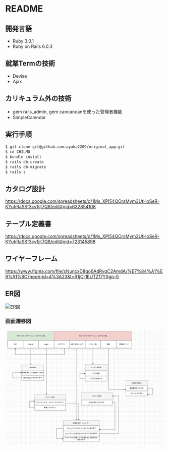 # README
## 開発言語
* Ruby 3.0.1
* Ruby on Rails 6.0.3

## 就業Termの技術
* Devise
* Ajax

## カリキュラム外の技術
* gem rails_admin, gem cancancanを使った管理者機能
* SimpleCalendar

## 実行手順

```
$ git clone git@github.com:ayaka2209/original_app.git 
$ cd CHILMO
$ bundle install
$ rails db:create
$ rails db:migrate
$ rails s
```  
## カタログ設計 
https://docs.google.com/spreadsheets/d/1Ms_XPI54QOrsMym3UtHoSeR-KYuhRaSSf3cv1jjt7Q8/edit#gid=632854108

## テーブル定義書  
https://docs.google.com/spreadsheets/d/1Ms_XPI54QOrsMym3UtHoSeR-KYuhRaSSf3cv1jjt7Q8/edit#gid=723145898
## ワイヤーフレーム 
https://www.figma.com/file/xNuncxD8qo6AdRvqC2AmdA/%E7%84%A1%E9%A1%8C?node-id=4%3A23&t=R1jOr1EUTZf7YXgp-0    
## ER図  
![ER図](img/ER図.png) 
### 画面遷移図
![画面遷移](img/画面遷移.png) 